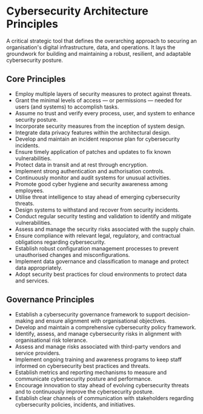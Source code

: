 # Cybersecurity Architecture Principles

A critical strategic tool that defines the overarching approach to securing an organisation's digital infrastructure, data, and operations. It lays the groundwork for building and maintaining a robust, resilient, and adaptable cybersecurity posture.

## Core Principles
   - Employ multiple layers of security measures to protect against threats.
   - Grant the minimal levels of access — or permissions — needed for users (and systems) to accomplish tasks.
   - Assume no trust and verify every process, user, and system to enhance security posture.
   - Incorporate security measures from the inception of system design.
   - Integrate data privacy features within the architectural design.
   - Develop and maintain an incident response plan for cybersecurity incidents.
   - Ensure timely application of patches and updates to fix known vulnerabilities.
   - Protect data in transit and at rest through encryption.
   - Implement strong authentication and authorisation controls.
   - Continuously monitor and audit systems for unusual activities.
   - Promote good cyber hygiene and security awareness among employees.
   - Utilise threat intelligence to stay ahead of emerging cybersecurity threats.
   - Design systems to withstand and recover from security incidents.
   - Conduct regular security testing and validation to identify and mitigate vulnerabilities.
   - Assess and manage the security risks associated with the supply chain.
   - Ensure compliance with relevant legal, regulatory, and contractual obligations regarding cybersecurity.
   - Establish robust configuration management processes to prevent unauthorised changes and misconfigurations.
   - Implement data governance and classification to manage and protect data appropriately.   
   - Adopt security best practices for cloud environments to protect data and services.

## Governance Principles
   - Establish a cybersecurity governance framework to support decision-making and ensure alignment with organisational objectives.
   - Develop and maintain a comprehensive cybersecurity policy framework.
   - Identify, assess, and manage cybersecurity risks in alignment with organisational risk tolerance.
   - Assess and manage risks associated with third-party vendors and service providers.
   - Implement ongoing training and awareness programs to keep staff informed on cybersecurity best practices and threats.
   - Establish metrics and reporting mechanisms to measure and communicate cybersecurity posture and performance.
   - Encourage innovation to stay ahead of evolving cybersecurity threats and to continuously improve the cybersecurity posture.
   - Establish clear channels of communication with stakeholders regarding cybersecurity policies, incidents, and initiatives.
